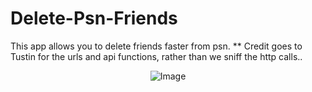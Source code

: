 # Delete-Psn-Friends

This app allows you to delete friends faster from psn.
** Credit goes to Tustin for the urls and api functions, rather than we sniff the http calls.. 

<p align="center">
 <img alt="Image" src="" />
</p>
